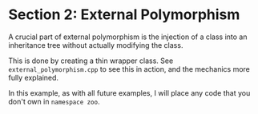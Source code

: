# Section 2: External Polymorphism

A crucial part of external polymorphism is the injection of a class into an inheritance tree without actually modifying the class.

This is done by creating a thin wrapper class. See `external_polymorphism.cpp` to see this in action, and the mechanics more fully explained.

In this example, as with all future examples, I will place any code that you don't own in `namespace zoo`.
